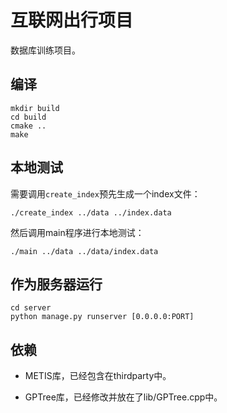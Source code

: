 # 互联网出行项目

数据库训练项目。

## 编译

```
mkdir build
cd build
cmake ..
make
```

## 本地测试

需要调用`create_index`预先生成一个index文件：

```
./create_index ../data ../index.data
```

然后调用main程序进行本地测试：

```
./main ../data ../data/index.data
```

## 作为服务器运行

```
cd server
python manage.py runserver [0.0.0.0:PORT]
```

## 依赖

- METIS库，已经包含在thirdparty中。

- GPTree库，已经修改并放在了lib/GPTree.cpp中。